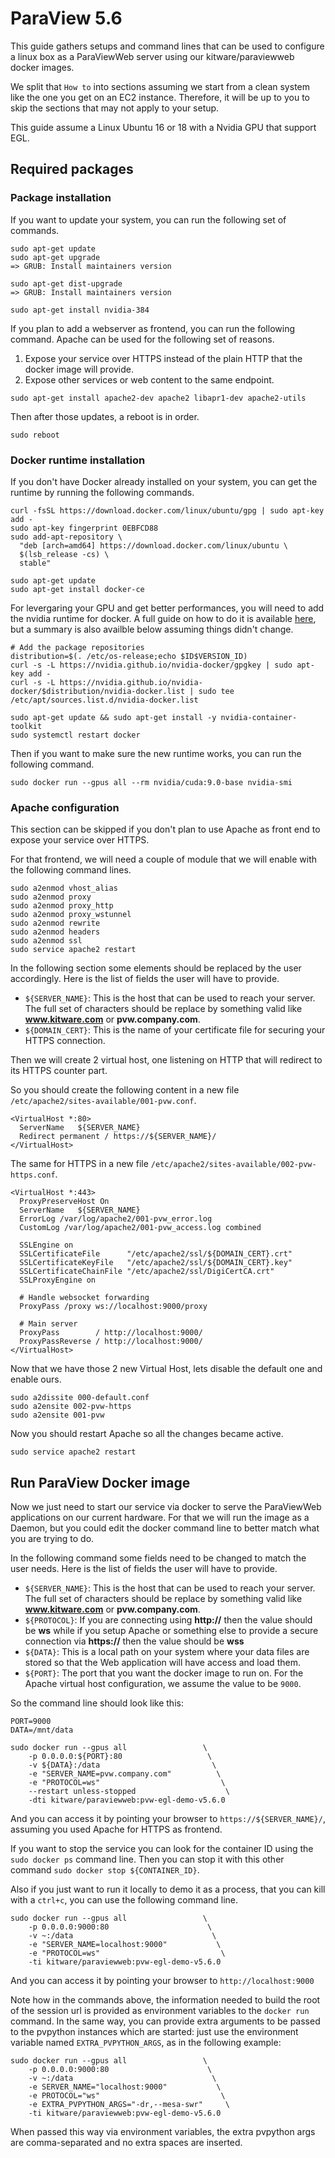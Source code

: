 # ParaView 5.6

This guide gathers setups and command lines that can be used to configure a linux box as a ParaViewWeb server using our kitware/paraviewweb docker images.

We split that `How to` into sections assuming we start from a clean system like the one you get on an EC2 instance. Therefore, it will be up to you to skip the sections that may not apply to your setup.

This guide assume a Linux Ubuntu 16 or 18 with a Nvidia GPU that support EGL.

## Required packages

### Package installation

If you want to update your system, you can run the following set of commands.

```
sudo apt-get update
sudo apt-get upgrade
=> GRUB: Install maintainers version

sudo apt-get dist-upgrade
=> GRUB: Install maintainers version

sudo apt-get install nvidia-384
```

If you plan to add a webserver as frontend, you can run the following command. Apache can be used for the following set of reasons.
  1. Expose your service over HTTPS instead of the plain HTTP that the   docker image will provide.
  2. Expose other services or web content to the same endpoint.

```
sudo apt-get install apache2-dev apache2 libapr1-dev apache2-utils
```

Then after those updates, a reboot is in order.

```
sudo reboot
```

### Docker runtime installation

If you don't have Docker already installed on your system, you can get the runtime by running the following commands.

```
curl -fsSL https://download.docker.com/linux/ubuntu/gpg | sudo apt-key add -
sudo apt-key fingerprint 0EBFCD88
sudo add-apt-repository \
  "deb [arch=amd64] https://download.docker.com/linux/ubuntu \
  $(lsb_release -cs) \
  stable"

sudo apt-get update
sudo apt-get install docker-ce
```

For levergaring your GPU and get better performances, you will need to add the nvidia runtime for docker. A full guide on how to do it is available [here](https://github.com/NVIDIA/nvidia-docker), but a summary is also availble below assuming things didn't change.

```
# Add the package repositories
distribution=$(. /etc/os-release;echo $ID$VERSION_ID)
curl -s -L https://nvidia.github.io/nvidia-docker/gpgkey | sudo apt-key add -
curl -s -L https://nvidia.github.io/nvidia-docker/$distribution/nvidia-docker.list | sudo tee /etc/apt/sources.list.d/nvidia-docker.list

sudo apt-get update && sudo apt-get install -y nvidia-container-toolkit
sudo systemctl restart docker
```

Then if you want to make sure the new runtime works, you can run the following command.

```
sudo docker run --gpus all --rm nvidia/cuda:9.0-base nvidia-smi
```

### Apache configuration

This section can be skipped if you don't plan to use Apache as front end to expose your service over HTTPS.

For that frontend, we will need a couple of module that we will enable with the following command lines.

```
sudo a2enmod vhost_alias
sudo a2enmod proxy
sudo a2enmod proxy_http
sudo a2enmod proxy_wstunnel
sudo a2enmod rewrite
sudo a2enmod headers
sudo a2enmod ssl
sudo service apache2 restart
```

In the following section some elements should be replaced by the user accordingly. Here is the list of fields the user will have to provide.

- `${SERVER_NAME}`: This is the host that can be used to reach your server. The full set of characters should be replace by something valid like __www.kitware.com__ or __pvw.company.com__.
- `${DOMAIN_CERT}`: This is the name of your certificate file for securing your HTTPS connection.

Then we will create 2 virtual host, one listening on HTTP that will redirect to its HTTPS counter part.

So you should create the following content in a new file `/etc/apache2/sites-available/001-pvw.conf`.

```
<VirtualHost *:80>
  ServerName   ${SERVER_NAME}
  Redirect permanent / https://${SERVER_NAME}/
</VirtualHost>
```

The same for HTTPS in a new file `/etc/apache2/sites-available/002-pvw-https.conf`.

```
<VirtualHost *:443>
  ProxyPreserveHost On
  ServerName   ${SERVER_NAME}
  ErrorLog /var/log/apache2/001-pvw_error.log
  CustomLog /var/log/apache2/001-pvw_access.log combined

  SSLEngine on
  SSLCertificateFile      "/etc/apache2/ssl/${DOMAIN_CERT}.crt"
  SSLCertificateKeyFile   "/etc/apache2/ssl/${DOMAIN_CERT}.key"
  SSLCertificateChainFile "/etc/apache2/ssl/DigiCertCA.crt"
  SSLProxyEngine on

  # Handle websocket forwarding
  ProxyPass /proxy ws://localhost:9000/proxy

  # Main server
  ProxyPass        / http://localhost:9000/
  ProxyPassReverse / http://localhost:9000/
</VirtualHost>
```

Now that we have those 2 new Virtual Host, lets disable the default one and enable ours.

```
sudo a2dissite 000-default.conf
sudo a2ensite 002-pvw-https
sudo a2ensite 001-pvw
```

Now you should restart Apache so all the changes became active.

```
sudo service apache2 restart
```

## Run ParaView Docker image

Now we just need to start our service via docker to serve the ParaViewWeb applications on our current hardware. For that we will run the image as a Daemon, but you could edit the docker command line to better match what you are trying to do.

In the following command some fields need to be changed to match the user needs. Here is the list of fields the user will have to provide.

- `${SERVER_NAME}`: This is the host that can be used to reach your server. The full set of characters should be replace by something valid like __www.kitware.com__ or __pvw.company.com__.
- `${PROTOCOL}`: If you are connecting using __http://__ then the value should be __ws__ while if you setup Apache or something else to provide a secure connection via __https://__ then the value should be __wss__
- `${DATA}`: This is a local path on your system where your data files are stored so that the Web application will have access and load them.
- `${PORT}`: The port that you want the docker image to run on. For the Apache virtual host configuration, we assume the value to be `9000`.

So the command line should look like this:

```
PORT=9000
DATA=/mnt/data

sudo docker run --gpus all                 \
    -p 0.0.0.0:${PORT}:80                   \
    -v ${DATA}:/data                         \
    -e "SERVER_NAME=pvw.company.com"          \
    -e "PROTOCOL=ws"                           \
    --restart unless-stopped                    \
    -dti kitware/paraviewweb:pvw-egl-demo-v5.6.0
```
And you can access it by pointing your browser to `https://${SERVER_NAME}/`, assuming you used Apache for HTTPS as frontend.

If you want to stop the service you can look for the container ID using the `sudo docker ps` command line. Then you can stop it with this other command `sudo docker stop ${CONTAINER_ID}`.

Also if you just want to run it locally to demo it as a process, that you can kill with a `ctrl+c`, you can use the following command line.

```
sudo docker run --gpus all                 \
    -p 0.0.0.0:9000:80                      \
    -v ~:/data                               \
    -e "SERVER_NAME=localhost:9000"           \
    -e "PROTOCOL=ws"                           \
    -ti kitware/paraviewweb:pvw-egl-demo-v5.6.0
```

And you can access it by pointing your browser to `http://localhost:9000`

Note how in the commands above, the information needed to build the root of the session url is provided as environment variables to the `docker run` command.  In the same way, you can provide extra arguments to be passed to the pvpython instances which are started: just use the environment variable named `EXTRA_PVPYTHON_ARGS`, as in the following example:

```
sudo docker run --gpus all                 \
    -p 0.0.0.0:9000:80                      \
    -v ~:/data                               \
    -e SERVER_NAME="localhost:9000"           \
    -e PROTOCOL="ws"                           \
    -e EXTRA_PVPYTHON_ARGS="-dr,--mesa-swr"     \
    -ti kitware/paraviewweb:pvw-egl-demo-v5.6.0
```

When passed this way via environment variables, the extra pvpython args are comma-separated and no extra spaces are inserted.
